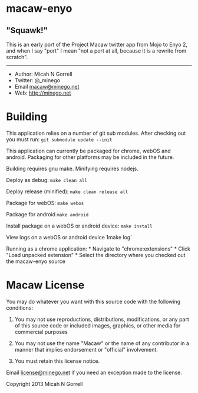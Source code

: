 macaw-enyo
================================================================================

"Squawk!"
--------------------------------------------------------------------------------


This is an early port of the Project Macaw twitter app from Mojo to Enyo 2, and
when I say "port" I mean "not a port at all, because it is a rewrite from
scratch".


--------------------------------------------------------------------------------


* Author: 	Micah N Gorrell
* Twitter:	@_minego
* Email		macaw@minego.net
* Web:		http://minego.net


Building
================================================================================

This application relies on a number of git sub modules. After checking out you
must run:
	`git submodule update --init`

This application can currently be packaged for chrome, webOS and android.
Packaging for other platforms may be included in the future.

Building requires gnu make. Minifying requires nodejs.

Deploy as debug:
	`make clean all`

Deploy release (minified):
	`make clean release all`

Package for webOS:
	`make webos`

Package for android
	`make android`

Install package on a webOS or android device:
	`make install`

View logs on a webOS or android device
	1make log`

Running as a chrome application:
	* Navigate to "chrome:extensions"
	* Click "Load unpacked extension"
	* Select the directory where you checked out the macaw-enyo source

Macaw License
================================================================================

You may do whatever you want with this source code with the following conditions:
 1.	You may not use reproductions, distributions, modifications, or any part of
	this source code or included images, graphics, or other media for commercial
	purposes

 2.	You may not use the name "Macaw" or the name of any contributor in a manner
	that implies endorsement or "official" involvement.

 3.	You must retain this license notice.

Email license@minego.net if you need an exception made to the license.

Copyright 2013 Micah N Gorrell


